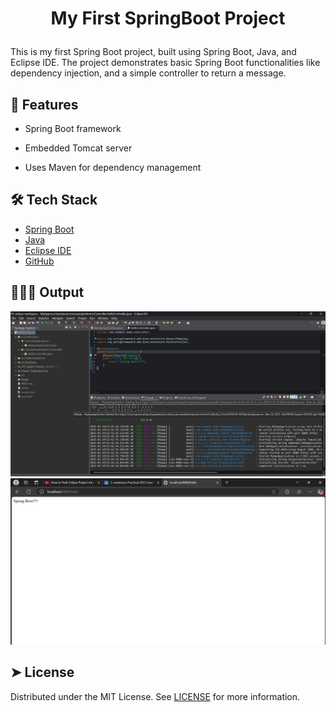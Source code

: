 
# <p align="center">My First SpringBoot Project</p>
  
This is my first Spring Boot project, built using Spring Boot, Java, and Eclipse IDE. The project demonstrates basic Spring Boot functionalities like  dependency injection, and a simple controller to return a message.


## 🧐 Features    

- Spring Boot framework

- Embedded Tomcat server

- Uses Maven for dependency management
        
    
## 🛠️ Tech Stack
- [Spring Boot](https://spring.io/)
- [Java](https://www.java.com/en/)
- [Eclipse IDE](https://www.eclipseide.org/)
- [GitHub](https://guthub.com/)




## 🧑🏻‍💻 Output
![output1](https://github.com/IT3232/SpringBoot/blob/master/output2.png)
![output2](https://github.com/IT3232/SpringBoot/blob/master/output1.png)


## ➤ License
Distributed under the MIT License. See [LICENSE](LICENSE) for more information.
               


        
